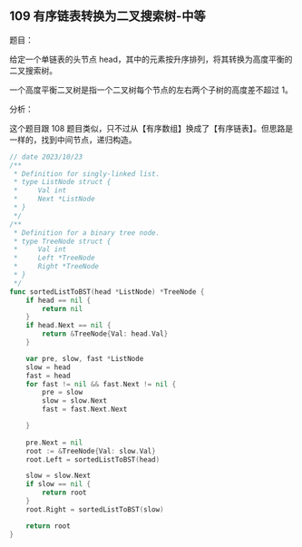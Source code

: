 ## 109 有序链表转换为二叉搜索树-中等

题目：

给定一个单链表的头节点 head，其中的元素按升序排列，将其转换为高度平衡的二叉搜索树。

一个高度平衡二叉树是指一个二叉树每个节点的左右两个子树的高度差不超过 1。



分析：

这个题目跟 108 题目类似，只不过从【有序数组】换成了【有序链表】。但思路是一样的，找到中间节点，递归构造。

```go
// date 2023/10/23
/**
 * Definition for singly-linked list.
 * type ListNode struct {
 *     Val int
 *     Next *ListNode
 * }
 */
/**
 * Definition for a binary tree node.
 * type TreeNode struct {
 *     Val int
 *     Left *TreeNode
 *     Right *TreeNode
 * }
 */
func sortedListToBST(head *ListNode) *TreeNode {
    if head == nil {
        return nil
    }
    if head.Next == nil {
        return &TreeNode{Val: head.Val}
    }

    var pre, slow, fast *ListNode
    slow = head
    fast = head
    for fast != nil && fast.Next != nil {
        pre = slow
        slow = slow.Next
        fast = fast.Next.Next

    }
    
    pre.Next = nil
    root := &TreeNode{Val: slow.Val}
    root.Left = sortedListToBST(head)

    slow = slow.Next
    if slow == nil {
        return root
    }
    root.Right = sortedListToBST(slow)

    return root
}
```

